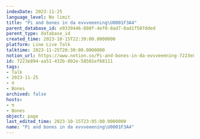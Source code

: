 ```yaml
---
indexDate: 2023-11-25
language_level: No limit
title: "Pi and bones in da evvveeening\U0001F3A4"
parent_database_id: e9339446-880f-4ef0-8ad7-8ad1f507dded
parent_type: database_id
created_time: 2023-10-15T22:39:00.0000000
platform: Line Live Talk
talktime: 2023-11-25T20:30:00.0000000
notion_url: https://www.notion.so/Pi-and-bones-in-da-evvveeening-7223e894aa51432b892e58501ef68111
id: 7223e894-aa51-432b-892e-58501ef68111
tags:
- Talk
- 2023-11-25
- π
- Bones
archived: false
hosts:
- π
- Bones
object: page
last_edited_time: 2023-10-15T23:05:00.0000000
name: "Pi and bones in da evvveeening\U0001F3A4"
---
```



   
   
   
   

   

























